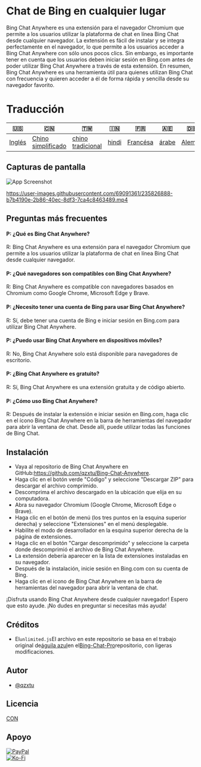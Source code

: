 # Chat de Bing en cualquier lugar

Bing Chat Anywhere es una extensión para el navegador Chromium que permite a los usuarios utilizar la plataforma de chat en línea Bing Chat desde cualquier navegador. La extensión es fácil de instalar y se integra perfectamente en el navegador, lo que permite a los usuarios acceder a Bing Chat Anywhere con sólo unos pocos clics. Sin embargo, es importante tener en cuenta que los usuarios deben iniciar sesión en Bing.com antes de poder utilizar Bing Chat Anywhere a través de esta extensión. En resumen, Bing Chat Anywhere es una herramienta útil para quienes utilizan Bing Chat con frecuencia y quieren acceder a él de forma rápida y sencilla desde su navegador favorito.

# Traducción

| 🇺🇸                | 🇨🇳                                  | 🇹🇼                                 | 🇮🇳                  | 🇫🇷                     | 🇦🇪                  | 🇩🇪                   | 🇯🇵                    | 🇪🇸                    |
| ------------------- | ------------------------------------- | ------------------------------------ | --------------------- | ------------------------ | --------------------- | ---------------------- | ----------------------- | ----------------------- |
| [Inglés](README.md) | [Chino simplificado](README.zh-CN.md) | [chino tradicional](README.zh-TW.md) | [hindi](README.hi.md) | [Francésa](README.fr.md) | [árabe](README.ar.md) | [Alemán](README.de.md) | [japonés](README.ja.md) | [Español](README.es.md) |

## Capturas de pantalla

![App Screenshot](https://cdn.discordapp.com/attachments/1008195045960204349/1102732612340043807/New_Website_Blue_Mockup_Instagram_-_Laptop.gif)

<https://user-images.githubusercontent.com/69091361/235826888-b7b4190e-2b86-40ec-8df3-7ca4c8463489.mp4>

## Preguntas más frecuentes

#### P: ¿Qué es Bing Chat Anywhere?

R: Bing Chat Anywhere es una extensión para el navegador Chromium que permite a los usuarios utilizar la plataforma de chat en línea Bing Chat desde cualquier navegador.

#### P: ¿Qué navegadores son compatibles con Bing Chat Anywhere?

R: Bing Chat Anywhere es compatible con navegadores basados ​​en Chromium como Google Chrome, Microsoft Edge y Brave.

#### P: ¿Necesito tener una cuenta de Bing para usar Bing Chat Anywhere?

R: Sí, debe tener una cuenta de Bing e iniciar sesión en Bing.com para utilizar Bing Chat Anywhere.

#### P: ¿Puedo usar Bing Chat Anywhere en dispositivos móviles?

R: No, Bing Chat Anywhere solo está disponible para navegadores de escritorio.

#### P: ¿Bing Chat Anywhere es gratuito?

R: Sí, Bing Chat Anywhere es una extensión gratuita y de código abierto.

#### P: ¿Cómo uso Bing Chat Anywhere?

R: Después de instalar la extensión e iniciar sesión en Bing.com, haga clic en el ícono Bing Chat Anywhere en la barra de herramientas del navegador para abrir la ventana de chat. Desde allí, puede utilizar todas las funciones de Bing Chat.

## Instalación

-   Vaya al repositorio de Bing Chat Anywhere en GitHub:<https://github.com/qzxtu/Bing-Chat-Anywhere>.
-   Haga clic en el botón verde "Código" y seleccione "Descargar ZIP" para descargar el archivo comprimido.
-   Descomprima el archivo descargado en la ubicación que elija en su computadora.
-   Abra su navegador Chromium (Google Chrome, Microsoft Edge o Brave).
-   Haga clic en el botón de menú (los tres puntos en la esquina superior derecha) y seleccione "Extensiones" en el menú desplegable.
-   Habilite el modo de desarrollador en la esquina superior derecha de la página de extensiones.
-   Haga clic en el botón "Cargar descomprimido" y seleccione la carpeta donde descomprimió el archivo de Bing Chat Anywhere.
-   La extensión debería aparecer en la lista de extensiones instaladas en su navegador.
-   Después de la instalación, inicie sesión en Bing.com con su cuenta de Bing.
-   Haga clic en el icono de Bing Chat Anywhere en la barra de herramientas del navegador para abrir la ventana de chat.

¡Disfruta usando Bing Chat Anywhere desde cualquier navegador!
Espero que esto ayude. ¡No dudes en preguntar si necesitas más ayuda!

## Créditos

-   El`unlimited.js`El archivo en este repositorio se basa en el trabajo original de[águila azul](https://github.com/blueagler)en el[Bing-Chat-Pro](https://github.com/blueagler/Bing-Chat-Pro)repositorio, con ligeras modificaciones.

## Autor

-   [@qzxtu](https://www.github.com/qzxtu)

## Licencia

[CON](https://choosealicense.com/licenses/mit/)

## Apoyo

[![PayPal](https://img.shields.io/badge/PayPal-00457C?style=for-the-badge&logo=paypal&logoColor=white)](https://paypal.me/nova355killer)  
[![Ko-Fi](https://img.shields.io/badge/kofi-00457C?style=for-the-badge&logo=ko-fi&logoColor=white)](https://ko-fi.com/nova355)
